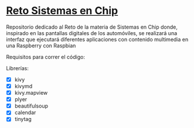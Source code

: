 <div>
    <h1><a href="/">Reto Sistemas en Chip</a></h1>
</div>
    <div>
        <p> Repositorio dedicado al Reto de la materia de Sistemas en Chip donde, inspirado en las pantallas digitales de los automóviles, se realizará una interfaz que ejecutará diferentes aplicaciones con contenido multimedia en una Raspberry con Raspbian</p>
    </div>
        <p>Requisitos para correr el código:
        </p>
        Librerías:
        </p>



- [x] kivy
- [x] kivymd
- [x] kivy.mapview
- [x] plyer
- [x] beautifulsoup
- [x] calendar
- [x] tinytag
